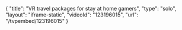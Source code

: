 {
    "title": "VR travel packages for stay at home gamers",
    "type": "solo",
    "layout": "iframe-static",
    "videoId": "123196015",
    "url": "\/tvpembed\/123196015"
}